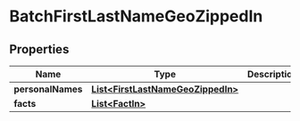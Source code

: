 
# BatchFirstLastNameGeoZippedIn

## Properties
Name | Type | Description | Notes
------------ | ------------- | ------------- | -------------
**personalNames** | [**List&lt;FirstLastNameGeoZippedIn&gt;**](FirstLastNameGeoZippedIn.md) |  |  [optional]
**facts** | [**List&lt;FactIn&gt;**](FactIn.md) |  |  [optional]



